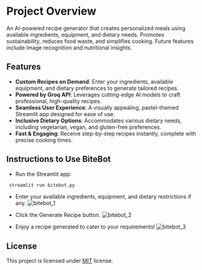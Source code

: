 # Project Overview
An AI-powered recipe generator that creates personalized meals using available ingredients, equipment, and dietary needs. Promotes sustainability, reduces food waste, and simplifies cooking. Future features include image recognition and nutritional insights.

## Features 

- **Custom Recipes on Demand**: Enter your ingredients, available equipment, and dietary preferences to generate tailored recipes.  
- **Powered by Groq API**: Leverages cutting-edge AI models to craft professional, high-quality recipes.  
- **Seamless User Experience**: A visually appealing, pastel-themed Streamlit app designed for ease of use.  
- **Inclusive Dietary Options**: Accommodates various dietary needs, including vegetarian, vegan, and gluten-free preferences.  
- **Fast & Engaging**: Receive step-by-step recipes instantly, complete with precise cooking times.


## Instructions to Use BiteBot 

- Run the Streamlit app:
```python
 streamlit run bitebot.py
```

- Enter your available ingredients, equipment, and dietary restrictions if any.
  ![bitebot_1](https://github.com/user-attachments/assets/d809e957-0c27-49fa-aa93-a5d2a22ce633)
  
- Click the Generate Recipe button.
  ![bitebot_2](https://github.com/user-attachments/assets/95aa22ee-dc99-4637-a745-83f6d815a4f3)
  
- Enjoy a recipe generated to cater to your requirements!
  ![bitebot_3](https://github.com/user-attachments/assets/a974955c-a10d-475d-9f0e-0a5b323ac23f)


## License

This project is licensed under [MIT](https://choosealicense.com/licenses/mit/) license.
